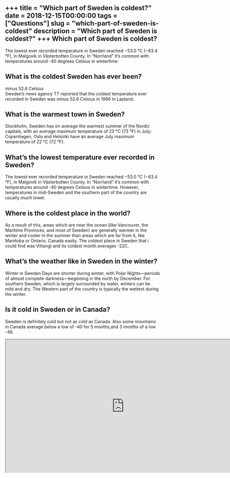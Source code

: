 +++
title = "Which part of Sweden is coldest?"
date = 2018-12-15T00:00:00
tags = ["Questions"]
slug = "which-part-of-sweden-is-coldest"
description = "Which part of Sweden is coldest?"
+++
Which part of Sweden is coldest?
--------------------------------

The lowest ever recorded temperature in Sweden reached −53.0 °C (−63.4 °F), in Malgovik in Västerbotten County. In “Norrland” it’s common with temperatures around -40 degrees Celsius in wintertime.

What is the coldest Sweden has ever been?
-----------------------------------------

minus 52.6 Celsius  
Sweden’s news agency TT reported that the coldest temperature ever recorded in Sweden was minus 52.6 Celsius in 1966 in Lapland.

What is the warmest town in Sweden?
-----------------------------------

Stockholm, Sweden has on average the warmest summer of the Nordic capitals, with an average maximum temperature of 23 °C (73 °F) in July; Copenhagen, Oslo and Helsinki have an average July maximum temperature of 22 °C (72 °F).

What’s the lowest temperature ever recorded in Sweden?
------------------------------------------------------

The lowest ever recorded temperature in Sweden reached −53.0 °C (−63.4 °F), in Malgovik in Västerbotten County. In “Norrland” it’s common with temperatures around -40 degrees Celsius in wintertime. However, temperatures in mid-Sweden and the southern part of the country are usually much lower.

Where is the coldest place in the world?
----------------------------------------

As a result of this, areas which are near the ocean (like Vancouver, the Maritime Provinces, and most of Sweden) are generally warmer in the winter and cooler in the summer than areas which are far from it, like Manitoba or Ontario. Canada easily. The coldest place in Sweden that i could find was Vittangi and its coldest month averages -22C.

What’s the weather like in Sweden in the winter?
------------------------------------------------

Winter in Sweden Days are shorter during winter, with Polar Nights—periods of almost complete darkness—beginning in the north by December. For southern Sweden, which is largely surrounded by water, winters can be mild and dry. The Western part of the country is typically the wettest during the winter.

Is it cold in Sweden or in Canada?
----------------------------------

Sweden is definitely cold but not as cold as Canada. Also some mountains in Canada average below a low of -40 for 5 months,and 3 months of a low -46.

<iframe allow="accelerometer; autoplay; clipboard-write; encrypted-media; gyroscope; picture-in-picture" allowfullscreen="" class="__youtube_prefs__  epyt-is-override  no-lazyload" data-no-lazy="1" data-origheight="433" data-origwidth="770" data-skipgform_ajax_framebjll="" height="433" id="_ytid_52511" loading="lazy" src="https://www.youtube.com/embed/3zTR4ayDG38?enablejsapi=1&autoplay=0&cc_load_policy=0&cc_lang_pref=&iv_load_policy=1&loop=0&modestbranding=0&rel=1&fs=1&playsinline=0&autohide=2&theme=dark&color=red&controls=1&" title="YouTube player" width="770"></iframe>